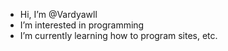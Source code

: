 - Hi, I’m @Vardyawll
- I’m interested in programming
- I’m currently learning how to program sites, etc.
